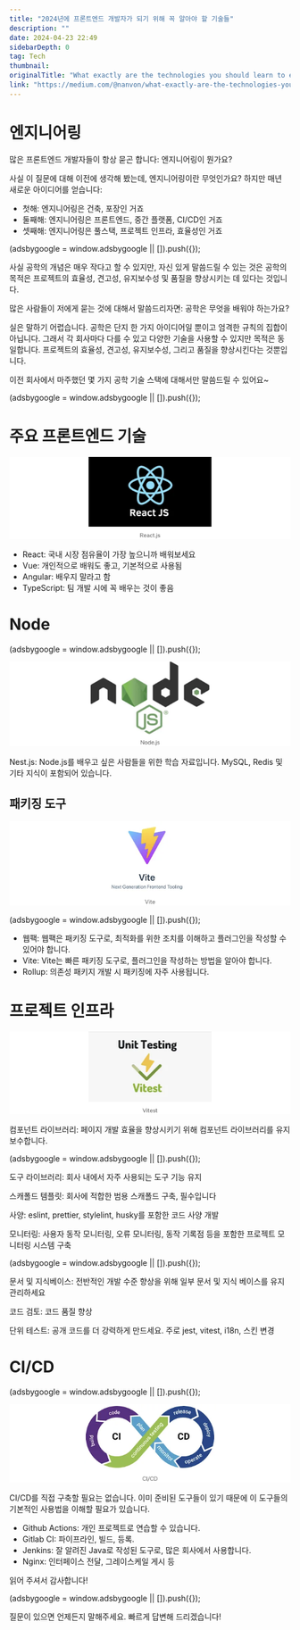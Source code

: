 ```yaml
---
title: "2024년에 프론트엔드 개발자가 되기 위해 꼭 알아야 할 기술들"
description: ""
date: 2024-04-23 22:49
sidebarDepth: 0
tag: Tech
thumbnail: 
originalTitle: "What exactly are the technologies you should learn to engineer your front-end?"
link: "https://medium.com/@nanvon/what-exactly-are-the-technologies-you-should-learn-to-engineer-your-front-end-bef150f075a9"
---
```



# 엔지니어링

많은 프론트엔드 개발자들이 항상 묻곤 합니다: 엔지니어링이 뭔가요?

사실 이 질문에 대해 이전에 생각해 봤는데, 엔지니어링이란 무엇인가요? 하지만 매년 새로운 아이디어를 얻습니다:

- 첫해: 엔지니어링은 건축, 포장인 거죠
- 둘째해: 엔지니어링은 프론트엔드, 중간 플랫폼, CI/CD인 거죠
- 셋째해: 엔지니어링은 풀스택, 프로젝트 인프라, 효율성인 거죠

<!-- ui-log 수평형 -->
<ins class="adsbygoogle"
  style="display:block"
  data-ad-client="ca-pub-4877378276818686"
  data-ad-slot="9743150776"
  data-ad-format="auto"
  data-full-width-responsive="true"></ins>
<component is="script">
(adsbygoogle = window.adsbygoogle || []).push({});
</component>

사실 공학의 개념은 매우 작다고 할 수 있지만, 자신 있게 말씀드릴 수 있는 것은 공학의 목적은 프로젝트의 효율성, 견고성, 유지보수성 및 품질을 향상시키는 데 있다는 것입니다.

많은 사람들이 저에게 묻는 것에 대해서 말씀드리자면: 공학은 무엇을 배워야 하는가요?

실은 말하기 어렵습니다. 공학은 단지 한 가지 아이디어일 뿐이고 엄격한 규칙의 집합이 아닙니다. 그래서 각 회사마다 다를 수 있고 다양한 기술을 사용할 수 있지만 목적은 동일합니다. 프로젝트의 효율성, 견고성, 유지보수성, 그리고 품질을 향상시킨다는 것뿐입니다.

이전 회사에서 마주했던 몇 가지 공학 기술 스택에 대해서만 말씀드릴 수 있어요~

<!-- ui-log 수평형 -->
<ins class="adsbygoogle"
  style="display:block"
  data-ad-client="ca-pub-4877378276818686"
  data-ad-slot="9743150776"
  data-ad-format="auto"
  data-full-width-responsive="true"></ins>
<component is="script">
(adsbygoogle = window.adsbygoogle || []).push({});
</component>

# 주요 프론트엔드 기술

![Front-end Technologies](./img/Whatexactlyarethetechnologiesyoushouldlearntoengineeryourfront-end_0.png)

- React: 국내 시장 점유율이 가장 높으니까 배워보세요
- Vue: 개인적으로 배워도 좋고, 기본적으로 사용됨
- Angular: 배우지 말라고 함
- TypeScript: 팀 개발 시에 꼭 배우는 것이 좋음

# Node

<!-- ui-log 수평형 -->
<ins class="adsbygoogle"
  style="display:block"
  data-ad-client="ca-pub-4877378276818686"
  data-ad-slot="9743150776"
  data-ad-format="auto"
  data-full-width-responsive="true"></ins>
<component is="script">
(adsbygoogle = window.adsbygoogle || []).push({});
</component>

![이미지](./img/Whatexactlyarethetechnologiesyoushouldlearntoengineeryourfront-end_1.png)

Nest.js: Node.js를 배우고 싶은 사람들을 위한 학습 자료입니다. MySQL, Redis 및 기타 지식이 포함되어 있습니다.

## 패키징 도구

![이미지](./img/Whatexactlyarethetechnologiesyoushouldlearntoengineeryourfront-end_2.png)

<!-- ui-log 수평형 -->
<ins class="adsbygoogle"
  style="display:block"
  data-ad-client="ca-pub-4877378276818686"
  data-ad-slot="9743150776"
  data-ad-format="auto"
  data-full-width-responsive="true"></ins>
<component is="script">
(adsbygoogle = window.adsbygoogle || []).push({});
</component>

- 웹팩: 웹팩은 패키징 도구로, 최적화를 위한 조치를 이해하고 플러그인을 작성할 수 있어야 합니다.
- Vite: Vite는 빠른 패키징 도구로, 플러그인을 작성하는 방법을 알아야 합니다.
- Rollup: 의존성 패키지 개발 시 패키징에 자주 사용됩니다.

# 프로젝트 인프라

![이미지](./img/Whatexactlyarethetechnologiesyoushouldlearntoengineeryourfront-end_3.png)

컴포넌트 라이브러리: 페이지 개발 효율을 향상시키기 위해 컴포넌트 라이브러리를 유지보수합니다.

<!-- ui-log 수평형 -->
<ins class="adsbygoogle"
  style="display:block"
  data-ad-client="ca-pub-4877378276818686"
  data-ad-slot="9743150776"
  data-ad-format="auto"
  data-full-width-responsive="true"></ins>
<component is="script">
(adsbygoogle = window.adsbygoogle || []).push({});
</component>

도구 라이브러리: 회사 내에서 자주 사용되는 도구 기능 유지

스캐폴드 템플릿: 회사에 적합한 범용 스캐폴드 구축, 필수입니다

사양: eslint, prettier, stylelint, husky를 포함한 코드 사양 개발

모니터링: 사용자 동작 모니터링, 오류 모니터링, 동작 기록점 등을 포함한 프로젝트 모니터링 시스템 구축

<!-- ui-log 수평형 -->
<ins class="adsbygoogle"
  style="display:block"
  data-ad-client="ca-pub-4877378276818686"
  data-ad-slot="9743150776"
  data-ad-format="auto"
  data-full-width-responsive="true"></ins>
<component is="script">
(adsbygoogle = window.adsbygoogle || []).push({});
</component>

문서 및 지식베이스: 전반적인 개발 수준 향상을 위해 일부 문서 및 지식 베이스를 유지관리하세요

코드 검토: 코드 품질 향상

단위 테스트: 공개 코드를 더 강력하게 만드세요. 주로 jest, vitest, i18n, 스킨 변경

# CI/CD

<!-- ui-log 수평형 -->
<ins class="adsbygoogle"
  style="display:block"
  data-ad-client="ca-pub-4877378276818686"
  data-ad-slot="9743150776"
  data-ad-format="auto"
  data-full-width-responsive="true"></ins>
<component is="script">
(adsbygoogle = window.adsbygoogle || []).push({});
</component>

<img src="./img/Whatexactlyarethetechnologiesyoushouldlearntoengineeryourfront-end_4.png" />

CI/CD를 직접 구축할 필요는 없습니다. 이미 준비된 도구들이 있기 때문에 이 도구들의 기본적인 사용법을 이해할 필요가 있습니다.

- Github Actions: 개인 프로젝트로 연습할 수 있습니다.
- Gitlab CI: 파이프라인, 빌드, 등록.
- Jenkins: 잘 알려진 Java로 작성된 도구로, 많은 회사에서 사용합니다.
- Nginx: 인터페이스 전달, 그레이스케일 게시 등

읽어 주셔서 감사합니다!

<!-- ui-log 수평형 -->
<ins class="adsbygoogle"
  style="display:block"
  data-ad-client="ca-pub-4877378276818686"
  data-ad-slot="9743150776"
  data-ad-format="auto"
  data-full-width-responsive="true"></ins>
<component is="script">
(adsbygoogle = window.adsbygoogle || []).push({});
</component>

질문이 있으면 언제든지 말해주세요. 빠르게 답변해 드리겠습니다!